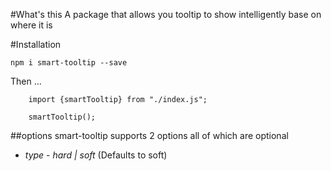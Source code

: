 #What's this
A package that allows you tooltip to show intelligently base on where it is

#Installation

`npm i smart-tooltip --save`

Then ...

```
    import {smartTooltip} from "./index.js";

    smartTooltip();
```

##options
smart-tooltip supports 2 options all of which are optional
* *type* - _hard | soft_ (Defaults to soft)